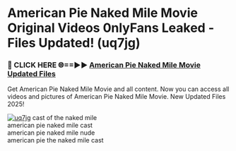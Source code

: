 # American Pie Naked Mile Movie Original Videos 0nlyFans Leaked - Files Updated! (uq7jg)

<h3>🔴 CLICK HERE 🌐==►► <a href="https://tinyurl.com/yckcrads" rel="nofollow">American Pie Naked Mile Movie Updated Files</a></h3>

Get American Pie Naked Mile Movie and all content. Now you can access all videos and pictures of American Pie Naked Mile Movie. New Updated Files 2025!

[![uq7jg](https://i.imgur.com/hpKpOFt.gif)](https://tinyurl.com/yckcrads)
cast of the naked mile<br>
american pie naked mile cast<br>
american pie naked mile nude<br>
american pie the naked mile cast